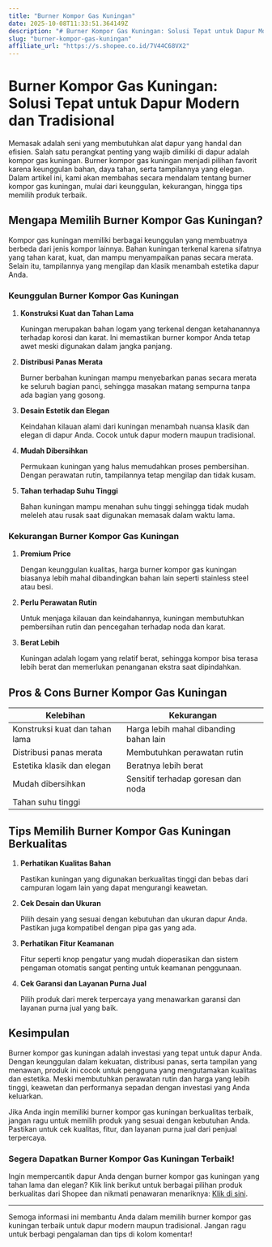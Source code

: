 ```yaml
---
title: "Burner Kompor Gas Kuningan"
date: 2025-10-08T11:33:51.364149Z
description: "# Burner Kompor Gas Kuningan: Solusi Tepat untuk Dapur Modern dan Tradisional..."
slug: "burner-kompor-gas-kuningan"
affiliate_url: "https://s.shopee.co.id/7V44C68VX2"
---
```

# Burner Kompor Gas Kuningan: Solusi Tepat untuk Dapur Modern dan Tradisional

Memasak adalah seni yang membutuhkan alat dapur yang handal dan efisien. Salah satu perangkat penting yang wajib dimiliki di dapur adalah kompor gas kuningan. Burner kompor gas kuningan menjadi pilihan favorit karena keunggulan bahan, daya tahan, serta tampilannya yang elegan. Dalam artikel ini, kami akan membahas secara mendalam tentang burner kompor gas kuningan, mulai dari keunggulan, kekurangan, hingga tips memilih produk terbaik.

## Mengapa Memilih Burner Kompor Gas Kuningan?

Kompor gas kuningan memiliki berbagai keunggulan yang membuatnya berbeda dari jenis kompor lainnya. Bahan kuningan terkenal karena sifatnya yang tahan karat, kuat, dan mampu menyampaikan panas secara merata. Selain itu, tampilannya yang mengilap dan klasik menambah estetika dapur Anda.

### Keunggulan Burner Kompor Gas Kuningan

1. **Konstruksi Kuat dan Tahan Lama**
   
   Kuningan merupakan bahan logam yang terkenal dengan ketahanannya terhadap korosi dan karat. Ini memastikan burner kompor Anda tetap awet meski digunakan dalam jangka panjang.

2. **Distribusi Panas Merata**
   
   Burner berbahan kuningan mampu menyebarkan panas secara merata ke seluruh bagian panci, sehingga masakan matang sempurna tanpa ada bagian yang gosong.

3. **Desain Estetik dan Elegan**
   
   Keindahan kilauan alami dari kuningan menambah nuansa klasik dan elegan di dapur Anda. Cocok untuk dapur modern maupun tradisional.

4. **Mudah Dibersihkan**
   
   Permukaan kuningan yang halus memudahkan proses pembersihan. Dengan perawatan rutin, tampilannya tetap mengilap dan tidak kusam.

5. **Tahan terhadap Suhu Tinggi**
   
   Bahan kuningan mampu menahan suhu tinggi sehingga tidak mudah meleleh atau rusak saat digunakan memasak dalam waktu lama.

### Kekurangan Burner Kompor Gas Kuningan

1. **Premium Price**
   
   Dengan keunggulan kualitas, harga burner kompor gas kuningan biasanya lebih mahal dibandingkan bahan lain seperti stainless steel atau besi.

2. **Perlu Perawatan Rutin**
   
   Untuk menjaga kilauan dan keindahannya, kuningan membutuhkan pembersihan rutin dan pencegahan terhadap noda dan karat.

3. **Berat Lebih**
   
   Kuningan adalah logam yang relatif berat, sehingga kompor bisa terasa lebih berat dan memerlukan penanganan ekstra saat dipindahkan.

## Pros & Cons Burner Kompor Gas Kuningan

| Kelebihan                              | Kekurangan                               |
|----------------------------------------|------------------------------------------|
| Konstruksi kuat dan tahan lama       | Harga lebih mahal dibanding bahan lain |
| Distribusi panas merata               | Membutuhkan perawatan rutin            |
| Estetika klasik dan elegan           | Beratnya lebih berat                   |
| Mudah dibersihkan                     | Sensitif terhadap goresan dan noda    |
| Tahan suhu tinggi                     |                                         |

## Tips Memilih Burner Kompor Gas Kuningan Berkualitas

1. **Perhatikan Kualitas Bahan**
   
   Pastikan kuningan yang digunakan berkualitas tinggi dan bebas dari campuran logam lain yang dapat mengurangi keawetan.

2. **Cek Desain dan Ukuran**
   
   Pilih desain yang sesuai dengan kebutuhan dan ukuran dapur Anda. Pastikan juga kompatibel dengan pipa gas yang ada.

3. **Perhatikan Fitur Keamanan**
   
   Fitur seperti knop pengatur yang mudah dioperasikan dan sistem pengaman otomatis sangat penting untuk keamanan penggunaan.

4. **Cek Garansi dan Layanan Purna Jual**
   
   Pilih produk dari merek terpercaya yang menawarkan garansi dan layanan purna jual yang baik.

## Kesimpulan

Burner kompor gas kuningan adalah investasi yang tepat untuk dapur Anda. Dengan keunggulan dalam kekuatan, distribusi panas, serta tampilan yang menawan, produk ini cocok untuk pengguna yang mengutamakan kualitas dan estetika. Meski membutuhkan perawatan rutin dan harga yang lebih tinggi, keawetan dan performanya sepadan dengan investasi yang Anda keluarkan.

Jika Anda ingin memiliki burner kompor gas kuningan berkualitas terbaik, jangan ragu untuk memilih produk yang sesuai dengan kebutuhan Anda. Pastikan untuk cek kualitas, fitur, dan layanan purna jual dari penjual terpercaya.

### Segera Dapatkan Burner Kompor Gas Kuningan Terbaik!

Ingin mempercantik dapur Anda dengan burner kompor gas kuningan yang tahan lama dan elegan? Klik link berikut untuk berbagai pilihan produk berkualitas dari Shopee dan nikmati penawaran menariknya: [Klik di sini](https://s.shopee.co.id/7V44C68VX2).

---

Semoga informasi ini membantu Anda dalam memilih burner kompor gas kuningan terbaik untuk dapur modern maupun tradisional. Jangan ragu untuk berbagi pengalaman dan tips di kolom komentar!